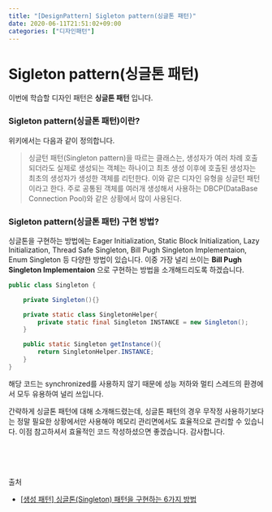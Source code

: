 ```yaml
---
title: "[DesignPattern] Sigleton pattern(싱글톤 패턴)"
date: 2020-06-11T21:51:02+09:00
categories: ["디자인패턴"]
---
```


# Sigleton pattern(싱글톤 패턴)

이번에 학습할 디자인 패턴은 **싱글톤 패턴** 입니다.


### Sigleton pattern(싱글톤 패턴)이란?

위키에서는 다음과 같이 정의합니다.

> 싱글턴 패턴(Singleton pattern)을 따르는 클래스는, 생성자가 여러 차례 호출되더라도 실제로 생성되는 객체는 하나이고 최초 생성 이후에 호출된 생성자는 최초의 생성자가 생성한 객체를 리턴한다. 이와 같은 디자인 유형을 싱글턴 패턴이라고 한다. 주로 공통된 객체를 여러개 생성해서 사용하는 DBCP(DataBase Connection Pool)와 같은 상황에서 많이 사용된다.

### Sigleton pattern(싱글톤 패턴) 구현 방법?

싱글톤을 구현하는 방법에는 Eager Initialization, Static Block Initialization, Lazy Initialization, Thread Safe Singleton, Bill Pugh Singleton Implementaion, Enum Singleton 등 다양한 방법이 있습니다. 이중 가장 널리 쓰이는 **Bill Pugh Singleton Implementaion** 으로 구현하는 방법을 소개해드리도록 하겠습니다.

~~~JAVA
public class Singleton {

    private Singleton(){}

    private static class SingletonHelper{
        private static final Singleton INSTANCE = new Singleton();
    }

    public static Singleton getInstance(){
        return SingletonHelper.INSTANCE;
    }
}
~~~

해당 코드는 synchronized를 사용하지 않기 때문에 성능 저하와 멀티 스레드의 환경에서 모두 유용하여 널리 쓰입니다.

간략하게 싱글톤 패턴에 대해 소개해드렸는데, 싱글톤 패턴의 경우 무작정 사용하기보다는 정말 필요한 상황에서만 사용해야 메모리 관리면에서도 효율적으로 관리할 수 있습니다. 이점 참고하셔서 효율적인 코드 작성하셨으면 좋겠습니다. 감사합니다.


<br><br><br>

출처

- [[생성 패턴] 싱글톤(Singleton) 패턴을 구현하는 6가지 방법](https://readystory.tistory.com/116)
